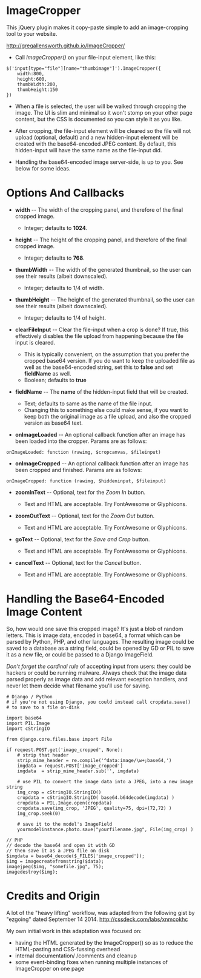 # ImageCropper

This jQuery plugin makes it copy-paste simple to add an image-cropping tool to your website.

http://gregallensworth.github.io/ImageCropper/

* Call *ImageCropper()* on your file-input element, like this:

```
$('input[type="file"][name="thumbimage"]').ImageCropper({
    width:800,
    height:600,
    thumbWidth:200,
    thumbHeight:150
})
```

* When a file is selected, the user will be walked through cropping the image. The UI is slim and minimal so it won't stomp on your other page content, but the CSS is documented so you can style it as you like.

* After cropping, the file-input element will be cleared so the file will not upload (optional, default) and a new hidden-input element will be created with the base64-encoded JPEG content. By default, this hidden-input will have the same name as the file-input did.

* Handling the base64-encoded image server-side, is up to you. See below for some ideas.


# Options And Callbacks

* **width** -- The width of the cropping panel, and therefore of the final cropped image.
  * Integer; defaults to **1024**.

* **height** -- The height of the cropping panel, and therefore of the final cropped image.
  * Integer; defaults to **768**.

* **thumbWidth** -- The width of the generated thumbnail, so the user can see their results (albeit downscaled).
  * Integer; defaults to 1/4 of width.

* **thumbHeight** -- The height of the generated thumbnail, so the user can see their results (albeit downscaled).
  * Integer; defaults to 1/4 of height.

* **clearFileInput** -- Clear the file-input when a crop is done? If true, this effectively disables the file upload from happening because the file input is cleared.
  * This is typically convenient, on the assumption that you prefer the cropped base64 version. If you do want to keep the uploaded file as well as the base64-encoded string, set this to **false** and set **fieldName** as well.
  * Boolean; defaults to **true**

* **fieldName** -- The **name** of the hidden-input field that will be created.
  * Text; defaults to same as the name of the file input.
  * Changing this to something else could make sense, if you want to keep both the original image as a file upload, and also the cropped version as base64 text.

* **onImageLoaded** -- An optional callback function after an image has been loaded into the cropper. Params are as follows:

```
onImageLoaded: function (rawimg, $cropcanvas, $fileinput)
```

* **onImageCropped** -- An optional callback function after an image has been cropped and finished. Params are as follows:

```
onImageCropped: function (rawimg, $hiddeninput, $fileinput)
```

* **zoomInText** -- Optional, text for the *Zoom In* button.
  * Text and HTML are acceptable. Try FontAwesome or Glyphicons.

* **zoomOutText** -- Optional, text for the *Zoom Out* button.
  * Text and HTML are acceptable. Try FontAwesome or Glyphicons.

* **goText** -- Optional, text for the *Save and Crop* button.
  * Text and HTML are acceptable. Try FontAwesome or Glyphicons.

* **cancelText** -- Optional, text for the *Cancel* button.
  * Text and HTML are acceptable. Try FontAwesome or Glyphicons.


# Handling the Base64-Encoded Image Content

So, how would one save this cropped image? It's just a blob of random letters. This is image data, encoded in base64, a format which can be parsed by Python, PHP, and other languages. The resulting image could be saved to a database as a string field, could be opened by GD or PIL to save it as a new file, or could be passed to a Django ImageField.

*Don't forget the cardinal rule* of accepting input from users: they could be hackers or could be running malware. Always check that the image data parsed properly as image data and add relevant exception handlers, and never let them decide what filename you'll use for saving.

```
# Django / Python
# if you're not using Django, you could instead call cropdata.save()
# to save to a file on-disk

import base64
import PIL.Image
import cStringIO

from django.core.files.base import File

if request.POST.get('image_cropped', None):
    # strip that header
    strip_mime_header = re.compile('^data:image/\w+;base64,')
    imgdata = request.POST['image_cropped']
    imgdata  = strip_mime_header.sub('', imgdata)

    # use PIL to convert the image data into a JPEG, into a new image string
    img_crop = cStringIO.StringIO()
    cropdata = cStringIO.StringIO( base64.b64decode(imgdata) )
    cropdata = PIL.Image.open(cropdata)
    cropdata.save(img_crop, 'JPEG', quality=75, dpi=(72,72) )
    img_crop.seek(0)

    # save it to the model's ImageField
    yourmodelinstance.photo.save("yourfilename.jpg", File(img_crop) )
```

```
// PHP
// decode the base64 and open it with GD
// then save it as a JPEG file on disk
$imgdata = base64_decode($_FILES['image_cropped']);
$img = imagecreatefromstring($data);
imagejpeg($img, "somefile.jpg", 75);
imagedestroy($img);
```


# Credits and Origin

A lot of the "heavy lifting" workflow, was adapted from the following gist by "ezgoing" dated September 14 2014. http://cssdeck.com/labs/xnmcokhc

My own initial work in this adaptation was focused on:

* having the HTML generated by the ImageCropper() so as to reduce the HTML-pasting and CSS-fussing overhead
* internal documentation/ /comments and cleanup
* some event-binding fixes when running multiple instances of ImageCropper on one page
